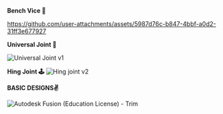   **Bench Vice 🎈**
  
  

https://github.com/user-attachments/assets/5987d76c-b847-4bbf-a0d2-31ff3e677927


  **Universal Joint 🧩**

![Universal Joint v1](https://github.com/user-attachments/assets/2fc06eed-363e-4cf3-88b1-908ab1a79fbd)


  **Hing Joint 🕹️**
![Hing joint v2](https://github.com/user-attachments/assets/dae1c78d-2f25-4553-9791-cb58d8038402)



  **BASIC DESIGNS✌️**

![Autodesk Fusion (Education License) - Trim](https://github.com/user-attachments/assets/7e4f27a5-8996-45e9-93a8-2af1f6ad5cb0)



  
